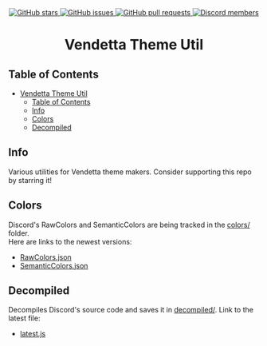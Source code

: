 <div align="center">
	<a href="https://github.com/Gabe616/VendettaThemeUtil/stargazers">
		<img alt="GitHub stars" src="https://img.shields.io/github/stars/Gabe616/VendettaThemeUtil?style=for-the-badge&color=b4befe&labelColor=1e1e2e&logo=starship&logoColor=fff">
	</a>
	<a href="https://github.com/Gabe616/VendettaThemeUtil/issues">
		<img alt="GitHub issues" src="https://img.shields.io/github/issues/Gabe616/VendettaThemeUtil?style=for-the-badge&color=74c7ec&labelColor=1e1e2e&logo=gitbook&logoColor=fff">
	</a>
	<a href="https://github.com/Gabe616/VendettaThemeUtil/issues">
		<img alt="GitHub pull requests" src="https://img.shields.io/github/issues-pr/Gabe616/VendettaThemeUtil?style=for-the-badge&color=a6e3a1&labelColor=1e1e2e&logo=saucelabs&logoColor=fff">
	</a>
	<a href="https://discord.gg/n9QQ4XhhJP">
		<img alt="Discord members" src="https://img.shields.io/discord/1015931589865246730?style=for-the-badge&color=eba0ac&labelColor=1e1e2e&logo=discord&logoColor=fff">
	</a>
</div>
<div align="center">
    <h1>Vendetta Theme Util</h1>
</div>

## Table of Contents

- [Vendetta Theme Util](#vendetta-theme-util)
  - [Table of Contents](#table-of-contents)
  - [Info](#info)
  - [Colors](#colors)
  - [Decompiled](#decompiled)

## Info

Various utilities for Vendetta theme makers. Consider supporting this repo by starring it!

## Colors

Discord's RawColors and SemanticColors are being tracked in the [colors/](colors/) folder.  
Here are links to the newest versions:

- [RawColors.json](colors/latest/RawColors.json)
- [SemanticColors.json](colors/latest/SemanticColors.json)

## Decompiled

Decompiles Discord's source code and saves it in [decompiled/](decompiled/).
Link to the latest file:

- [latest.js](decompiled/latest.js)
